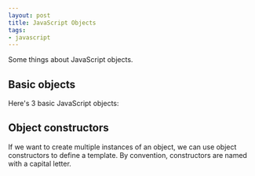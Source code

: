 ```yaml
---
layout: post
title: JavaScript Objects
tags:
- javascript
---
```


Some things about JavaScript objects.


## Basic objects
Here's 3 basic JavaScript objects:
<script src="https://jsfiddle.net/lthr/36assx8r/2/embed/js,result/"></script>

## Object constructors
If we want to create multiple instances of an object, we can use object constructors to define a template. By convention, constructors are named with a capital letter.
<script src="https://jsfiddle.net/lthr/qz6dq6t2/5/embed/js,result/"></script>
